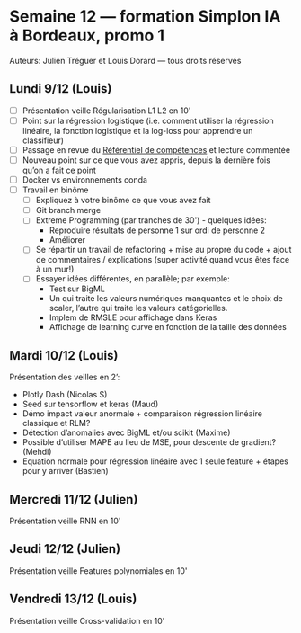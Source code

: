 # Semaine 12 — formation Simplon IA à Bordeaux, promo 1

Auteurs: Julien Tréguer et Louis Dorard — tous droits réservés

## Lundi 9/12 (Louis)

* [ ] Présentation veille Régularisation L1 L2 en 10'
* [ ] Point sur la régression logistique (i.e. comment utiliser la régression linéaire, la fonction logistique et la log-loss pour apprendre un classifieur)
* [ ] Passage en revue du [Référentiel de compétences](https://docs.google.com/document/d/19wtrWmbtZeeZ3zpxypq9ZvpidH5ZPb4pZgRKJ_2s6kY/edit) et lecture commentée
* [ ] Nouveau point sur ce que vous avez appris, depuis la dernière fois qu’on a fait ce point 
* [ ] Docker vs environnements conda
* [ ] Travail en binôme
  * [ ] Expliquez à votre binôme ce que vous avez fait
  * [ ] Git branch merge 
  * [ ] Extreme Programming (par tranches de 30') - quelques idées:
    * Reproduire résultats de personne 1 sur ordi de personne 2
    * Améliorer
  * [ ] Se répartir un travail de refactoring + mise au propre du code + ajout de commentaires / explications (super activité quand vous êtes face à un mur!)
  * [ ] Essayer idées différentes, en parallèle; par exemple:
    * Test sur BigML 
    * Un qui traite les valeurs numériques manquantes et le choix de scaler, l’autre qui traite les valeurs catégorielles. 
    * Implem de RMSLE pour affichage dans Keras 
    * Affichage de learning curve en fonction de la taille des données

## Mardi 10/12 (Louis)

Présentation des veilles en 2’:

* Plotly Dash (Nicolas S)
* Seed sur tensorflow et keras (Maud)
* Démo impact valeur anormale + comparaison régression linéaire classique et RLM?
* Détection d’anomalies avec BigML et/ou scikit (Maxime)
* Possible d’utiliser MAPE au lieu de MSE, pour descente de gradient? (Mehdi)
* Equation normale pour régression linéaire avec 1 seule feature + étapes pour y arriver (Bastien)

## Mercredi 11/12 (Julien)

Présentation veille RNN en 10'

## Jeudi 12/12 (Julien)

Présentation veille Features polynomiales en 10'

## Vendredi 13/12 (Louis)

Présentation veille Cross-validation en 10'
